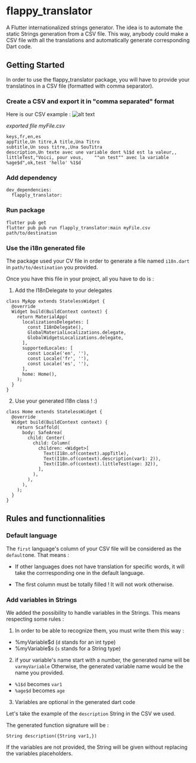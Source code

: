 # flappy_translator

A Flutter internationalized strings generator.
The idea is to automate the static Strings generation from a CSV file.
This way, anybody could make a CSV file with all the translations and automatically generate corresponding Dart code.


## Getting Started

In order to use the flappy_translator package, you will have to provide your translatinos in a CSV file (formatted with comma separator).

### Create a CSV and export it in "comma separated" format

Here is our CSV example :
![alt text](https://github.com/smartnsoft/FlappyTranslator/blob/master/documentation/csv_example.png "Example of CSV")

*exported file myFile.csv*
```
keys,fr,en,es
appTitle,Un titre,A title,Una Titro
subtitle,Un sous titre,,Una SouTitra
description,Un texte avec une variable dont %1$d est la valeur,,
littleTest,"Voici, pour vous,    ""un test"" avec la variable %age$d",ok,test 'hello' %1$d
```

### Add dependency
```
dev_dependencies: 
  flapply_translator: 
```

### Run package
```
flutter pub get
flutter pub pub run flapply_translator:main myFile.csv path/to/destination
```

### Use the i18n generated file

The package used your CV file in order to generate a file named `i18n.dart` in `path/to/destination` you provided.

Once you have this file in your project, all you have to do is :

1. Add the I18nDelegate to your delegates

```
class MyApp extends StatelessWidget {
  @override
  Widget build(BuildContext context) {
    return MaterialApp(
      localizationsDelegates: [
        const I18nDelegate(),
        GlobalMaterialLocalizations.delegate,
        GlobalWidgetsLocalizations.delegate,
      ],
      supportedLocales: [
        const Locale('en', ''),
        const Locale('fr', ''),
        const Locale('es', ''),
      ],
      home: Home(),
    );
  }
}
```

2. Use your generated I18n class ! :)

```
class Home extends StatelessWidget {
  @override
  Widget build(BuildContext context) {
    return Scaffold(
      body: SafeArea(
        child: Center(
          child: Column(
            children: <Widget>[
              Text(I18n.of(context).appTitle),
              Text(I18n.of(context).description(var1: 2)),
              Text(I18n.of(context).littleTest(age: 32)),
            ],
          ),
        ),
      ),
    );
  }
}
```

## Rules and functionnalities

### Default language

The `first` language's column of your CSV file will be considered as the `default`one.
That means : 

* If other languages does not have translation for specific words, it will take the corrresponding one in the default language.

* The first column must be totally filled ! It will not work otherwise.

### Add variables in Strings

We added the possibility to handle variables in the Strings.
This means respecting some rules : 

1. In order to be able to recognize them, you must write them this way :

* %myVariable$d (`d` stands for an int type)
* %myVariable$s (`s` stands for a String type)

2. if your variable's name start with a number, the generated name will be `varmyVariable`
Otherwise, the generated variable name would be the name you provided.

* `%1$d` becomes `var1`
* `%age$d` becomes `age`

3. Variables are optional in the generated dart code

Let's take the example of the `description` String in the CSV we used.

The generated function signature will be :

```
String description({String var1,})
```

If the variables are not provided, the String will be given without replacing the variables placeholders.


